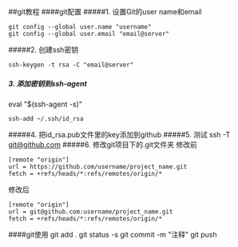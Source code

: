 ##git教程
####git配置
#####1. 设置Git的user name和email
```
git config --global user.name "username"
git config --global user.email "email@server"
```
#####2. 创建ssh密钥
```
ssh-keygen -t rsa -C "email@server"
```
##### 3. 添加密钥到ssh-agent
eval "$(ssh-agent -s)"
```
ssh-add ~/.ssh/id_rsa
```
#####4. 把id_rsa.pub文件里的key添加到github
#####5. 测试
    ssh -T git@github.com
#####6. 修改git项目下的.git文件夹
修改前
```
[remote "origin"]
url = https://github.com/username/project_name.git
fetch = +refs/heads/*:refs/remotes/origin/*
```
修改后
```
[remote "origin"]
url = git@github.com:username/project_name.git
fetch = +refs/heads/*:refs/remotes/origin/*
```

####git使用
    git add .
    git status -s
    git commit -m "注释"
    git push